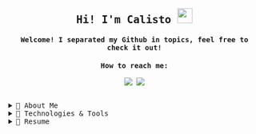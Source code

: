 <samp>
<h2 align='center'>
Hi! I'm Calisto <img src="https://raw.githubusercontent.com/MartinHeinz/MartinHeinz/master/wave.gif" width="30" height="30"/> 
</h2>

<h4 align='center'>
Welcome! I separated my Github in topics, feel free to check it out! 

<h4 align='center'>
How to reach me: <br> <br>
<a href="https://www.linkedin.com/in/mbcalisto/"><img src="https://img.shields.io/badge/linkedin-%230077B5.svg?&style=for-the-badge&logo=linkedin&logoColor=white" /></a>
<a href="mailto:mateus.bruno.calisto@gmail.com?subject=Hello%20Calisto,%20From%20Github"><img src="https://img.shields.io/badge/gmail-%23D14836.svg?&style=for-the-badge&logo=gmail&logoColor=white" /></a>
  
##
</h4>

<details>
  <summary>🤠 About Me </summary>
 
  - I'm Student of Computer Engenering - 5th Semester in IFCE - Instituto Federal de Educação, Ciência e Tecnologia do Ceará
  and i'm Software Quality Analyst at Blockchain One and iOS Developer Intern in Apple Developer Academy (2022-2023)!
  
  - High experience in automated testing with CYPRESS, Load and Performance Testing with JMeter and LoadRunner 
  
  - I love coding, testing and i'm trying my best everyday!
  
  - My hobbies outside IT is swimming, biking, cooking and i'm trying to learn flute now!
  
</details>
  
<details>
  <summary>🔧 Technologies & Tools </summary>
  <br>

```swift 
class calisto {
  var frameworks = "Cypress, JMeter, LoadRunner, Selenium";
  var code = "Javascript, Swift";
  var tools = "Node, NPM";
  var editor = "VSCode, Xcode";
  var challenge = "I am doing a few course on Udemy and 100 days of Swift";
}
```

</details>

<details>
  <summary>📃 Resume</summary>
  
- 👨‍💻 **iOS Developer Intern**\
📆 2021 - moment\
📍 **Apple Developer Academy** - Fortaleza/CE, Brazil
 

- 👨‍💻 **Software Quality Analyst**\
📆 2021 - moment\
📍 **Blockchain One** - Fortaleza/CE, Brazil
  
- 👨‍💻 **Programming Teacher**\
📆 2020 - jun/2021\
📍 **Cedaspy** - Fortaleza/CE, Brazil
</details>
